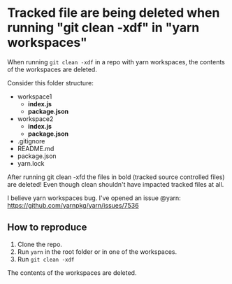 # Tracked file are being deleted when running "git clean -xdf" in "yarn workspaces"

When running `git clean -xdf` in a repo with yarn workspaces, the contents of the workspaces are deleted.

Consider this folder structure:

 - workspace1
   - **index.js**
   - **package.json**
 - workspace2
   - **index.js**
   - **package.json**
 - .gitignore
 - README.md
 - package.json
 - yarn.lock

After running git clean -xfd the files in bold (tracked source controlled files) are deleted! Even though clean shouldn't have impacted tracked files at all.

I believe yarn workspaces bug. I've opened an issue @yarn:
https://github.com/yarnpkg/yarn/issues/7536

## How to reproduce

 1. Clone the repo.
 2. Run `yarn`  in the root folder or in one of the workspaces.
 3. Run `git clean -xdf` 
 
 The contents of the workspaces are deleted.
